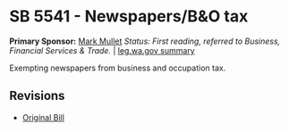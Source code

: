 # SB 5541 - Newspapers/B&O tax
**Primary Sponsor:** [Mark Mullet](/person/leg/mark.mullet.md)
*Status: First reading, referred to Business, Financial Services & Trade.* | [leg.wa.gov summary](https://app.leg.wa.gov/billsummary?BillNumber=5541&Year=2021)

Exempting newspapers from business and occupation tax.

## Revisions
* [Original Bill](1/)